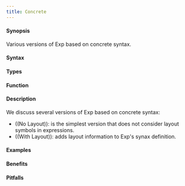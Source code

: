 ```yaml
---
title: Concrete
---
```


#### Synopsis

Various versions of Exp based on concrete syntax.

#### Syntax

#### Types

#### Function

#### Description

We discuss several versions of Exp based on concrete syntax:

*  ((No Layout)): is the simplest version that does not consider layout symbols in expressions.
*  ((With Layout)): adds layout information to Exp's synax definition.


#### Examples

#### Benefits

#### Pitfalls

